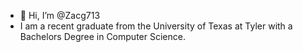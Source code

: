 - 👋 Hi, I’m @Zacg713
- I am a recent graduate from the University of Texas at Tyler with a Bachelors Degree in Computer Science.

<!---
Zacg713/Zacg713 is a ✨ special ✨ repository because its `README.md` (this file) appears on your GitHub profile.
You can click the Preview link to take a look at your changes.
--->
